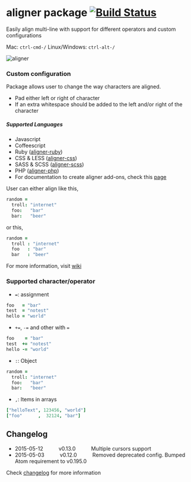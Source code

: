 # aligner package [![Build Status](https://img.shields.io/travis/adrianlee44/atom-aligner/master.svg?style=flat-square)](https://travis-ci.org/adrianlee44/atom-aligner)

Easily align multi-line with support for different operators and custom configurations

Mac: `ctrl-cmd-/` Linux/Windows: `ctrl-alt-/`

![aligner](https://raw.github.com/adrianlee44/atom-aligner/master/demo.gif)

### Custom configuration
Package allows user to change the way characters are aligned.
- Pad either left or right of character
- If an extra whitespace should be added to the left and/or right of the character

##### Supported Languages
- Javascript
- Coffeescript
- Ruby ([aligner-ruby](https://github.com/adrianlee44/atom-aligner-ruby))
- CSS & LESS ([aligner-css](https://github.com/adrianlee44/atom-aligner-css))
- SASS & SCSS ([aligner-scss](https://github.com/adrianlee44/atom-aligner-scss))
- PHP ([aligner-php](https://github.com/adrianlee44/atom-aligner-php))
- For documentation to create aligner add-ons, check this  [page](https://github.com/adrianlee44/atom-aligner/wiki/Creating-aligner-add-ons)

User can either align like this,
```coffeescript
random =
  troll: "internet"
  foo:   "bar"
  bar:   "beer"
```
or this,
```coffeescript
random =
  troll : "internet"
  foo   : "bar"
  bar   : "beer"
```
For more information, visit [wiki](https://github.com/adrianlee44/atom-aligner/wiki/User-configurations)

### Supported character/operator
- `=`: assignment
```coffeescript
foo   = "bar"
test  = "notest"
hello = "world"
```
- `+=`, `-=` and other with `=`
```coffeescript
foo    = "bar"
test  += "notest"
hello -= "world"
```
- `:`: Object
```coffeescript
random =
  troll: "internet"
  foo:   "bar"
  bar:   "beer"
```
- `,`: Items in arrays
```coffeescript
["helloText", 123456, "world"]
["foo"      ,  32124, "bar"]
```

## Changelog
- 2015-05-12   v0.13.0   Multiple cursors support
- 2015-05-03   v0.12.0   Removed deprecated config. Bumped Atom requirement to v0.195.0

Check [changelog](https://github.com/adrianlee44/atom-aligner/blob/master/CHANGELOG.md) for more information
